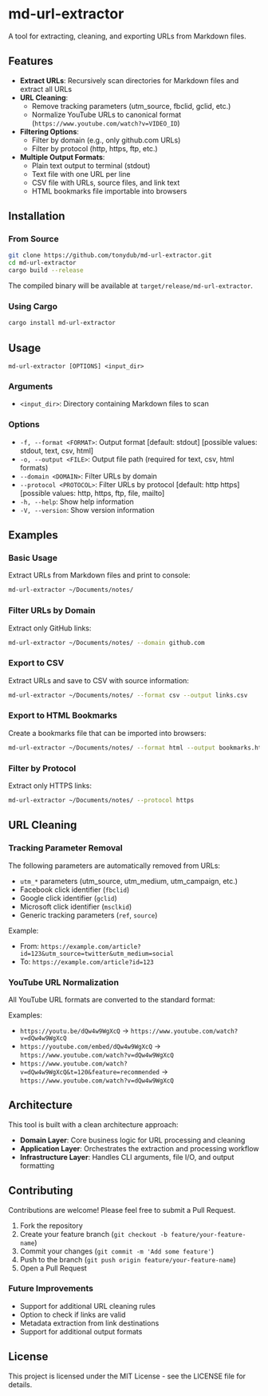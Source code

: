 # md-url-extractor

A tool for extracting, cleaning, and exporting URLs from Markdown files.

## Features

- **Extract URLs**: Recursively scan directories for Markdown files and extract all URLs
- **URL Cleaning**:
  - Remove tracking parameters (utm_source, fbclid, gclid, etc.)
  - Normalize YouTube URLs to canonical format (`https://www.youtube.com/watch?v=VIDEO_ID`)
- **Filtering Options**:
  - Filter by domain (e.g., only github.com URLs)
  - Filter by protocol (http, https, ftp, etc.)
- **Multiple Output Formats**:
  - Plain text output to terminal (stdout)
  - Text file with one URL per line
  - CSV file with URLs, source files, and link text
  - HTML bookmarks file importable into browsers

## Installation

### From Source

```bash
git clone https://github.com/tonydub/md-url-extractor.git
cd md-url-extractor
cargo build --release
```

The compiled binary will be available at `target/release/md-url-extractor`.

### Using Cargo

```bash
cargo install md-url-extractor
```

## Usage

```
md-url-extractor [OPTIONS] <input_dir>
```

### Arguments

- `<input_dir>`: Directory containing Markdown files to scan

### Options

- `-f, --format <FORMAT>`: Output format [default: stdout] [possible values: stdout, text, csv, html]
- `-o, --output <FILE>`: Output file path (required for text, csv, html formats)
- `--domain <DOMAIN>`: Filter URLs by domain
- `--protocol <PROTOCOL>`: Filter URLs by protocol [default: http https] [possible values: http, https, ftp, file, mailto]
- `-h, --help`: Show help information
- `-V, --version`: Show version information

## Examples

### Basic Usage

Extract URLs from Markdown files and print to console:

```bash
md-url-extractor ~/Documents/notes/
```

### Filter URLs by Domain

Extract only GitHub links:

```bash
md-url-extractor ~/Documents/notes/ --domain github.com
```

### Export to CSV

Extract URLs and save to CSV with source information:

```bash
md-url-extractor ~/Documents/notes/ --format csv --output links.csv
```

### Export to HTML Bookmarks

Create a bookmarks file that can be imported into browsers:

```bash
md-url-extractor ~/Documents/notes/ --format html --output bookmarks.html
```

### Filter by Protocol

Extract only HTTPS links:

```bash
md-url-extractor ~/Documents/notes/ --protocol https
```

## URL Cleaning

### Tracking Parameter Removal

The following parameters are automatically removed from URLs:
- `utm_*` parameters (utm_source, utm_medium, utm_campaign, etc.)
- Facebook click identifier (`fbclid`)
- Google click identifier (`gclid`)
- Microsoft click identifier (`msclkid`)
- Generic tracking parameters (`ref`, `source`)

Example:
- From: `https://example.com/article?id=123&utm_source=twitter&utm_medium=social`
- To: `https://example.com/article?id=123`

### YouTube URL Normalization

All YouTube URL formats are converted to the standard format:

Examples:
- `https://youtu.be/dQw4w9WgXcQ` → `https://www.youtube.com/watch?v=dQw4w9WgXcQ`
- `https://youtube.com/embed/dQw4w9WgXcQ` → `https://www.youtube.com/watch?v=dQw4w9WgXcQ`
- `https://www.youtube.com/watch?v=dQw4w9WgXcQ&t=120&feature=recommended` → `https://www.youtube.com/watch?v=dQw4w9WgXcQ`

## Architecture

This tool is built with a clean architecture approach:

- **Domain Layer**: Core business logic for URL processing and cleaning
- **Application Layer**: Orchestrates the extraction and processing workflow
- **Infrastructure Layer**: Handles CLI arguments, file I/O, and output formatting

## Contributing

Contributions are welcome! Please feel free to submit a Pull Request.

1. Fork the repository
2. Create your feature branch (`git checkout -b feature/your-feature-name`)
3. Commit your changes (`git commit -m 'Add some feature'`)
4. Push to the branch (`git push origin feature/your-feature-name`)
5. Open a Pull Request

### Future Improvements

- Support for additional URL cleaning rules
- Option to check if links are valid
- Metadata extraction from link destinations
- Support for additional output formats

## License

This project is licensed under the MIT License - see the LICENSE file for details.
